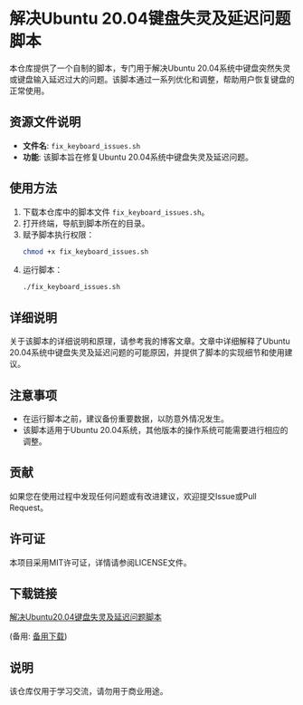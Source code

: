 # 解决Ubuntu 20.04键盘失灵及延迟问题脚本

本仓库提供了一个自制的脚本，专门用于解决Ubuntu 20.04系统中键盘突然失灵或键盘输入延迟过大的问题。该脚本通过一系列优化和调整，帮助用户恢复键盘的正常使用。

## 资源文件说明

- **文件名**: `fix_keyboard_issues.sh`
- **功能**: 该脚本旨在修复Ubuntu 20.04系统中键盘失灵及延迟问题。

## 使用方法

1. 下载本仓库中的脚本文件 `fix_keyboard_issues.sh`。
2. 打开终端，导航到脚本所在的目录。
3. 赋予脚本执行权限：
   ```bash
   chmod +x fix_keyboard_issues.sh
   ```
4. 运行脚本：
   ```bash
   ./fix_keyboard_issues.sh
   ```

## 详细说明

关于该脚本的详细说明和原理，请参考我的博客文章。文章中详细解释了Ubuntu 20.04系统中键盘失灵及延迟问题的可能原因，并提供了脚本的实现细节和使用建议。

## 注意事项

- 在运行脚本之前，建议备份重要数据，以防意外情况发生。
- 该脚本适用于Ubuntu 20.04系统，其他版本的操作系统可能需要进行相应的调整。

## 贡献

如果您在使用过程中发现任何问题或有改进建议，欢迎提交Issue或Pull Request。

## 许可证

本项目采用MIT许可证，详情请参阅LICENSE文件。

## 下载链接
[解决Ubuntu20.04键盘失灵及延迟问题脚本](https://pan.quark.cn/s/a5e8d447f6a6) 

(备用: [备用下载](https://pan.baidu.com/s/1eG5cSBBSw5q00aYjgQyFGw?pwd=1234))

## 说明

该仓库仅用于学习交流，请勿用于商业用途。
